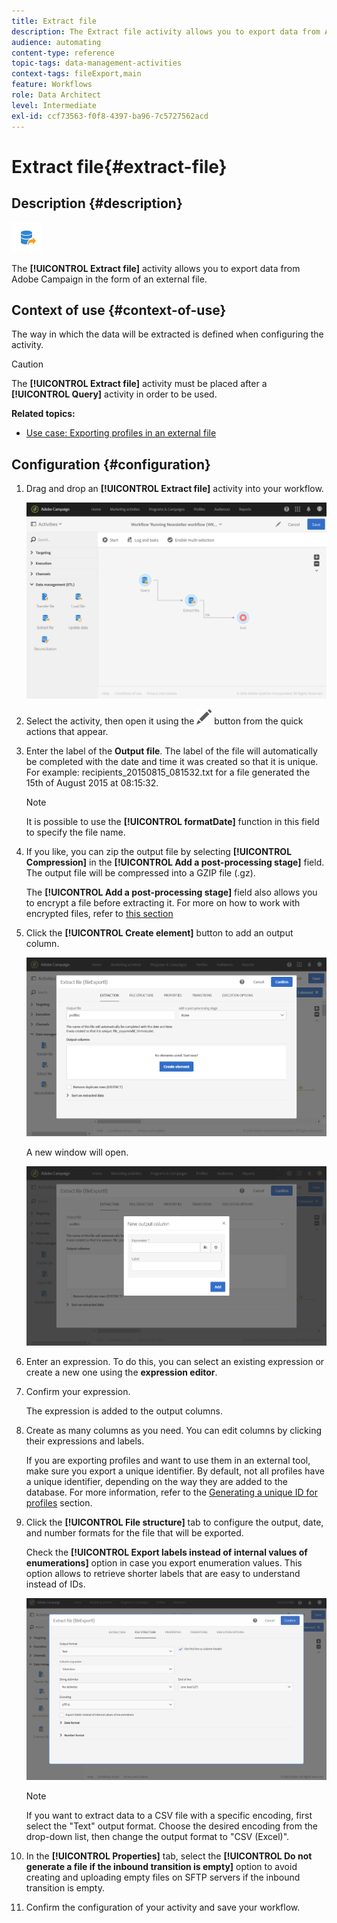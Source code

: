 ```yaml
---
title: Extract file
description: The Extract file activity allows you to export data from Adobe Campaign in the form of an external file.
audience: automating
content-type: reference
topic-tags: data-management-activities
context-tags: fileExport,main
feature: Workflows
role: Data Architect
level: Intermediate
exl-id: ccf73563-f0f8-4397-ba96-7c5727562acd
---
```

# Extract file{#extract-file}

## Description {#description}

![](assets/export.png)

The **[!UICONTROL Extract file]** activity allows you to export data from Adobe Campaign in the form of an external file.

## Context of use {#context-of-use}

The way in which the data will be extracted is defined when configuring the activity.

>[!CAUTION]
>
>The **[!UICONTROL Extract file]** activity must be placed after a **[!UICONTROL Query]** activity in order to be used.

**Related topics:**

* [Use case: Exporting profiles in an external file](../../automating/using/exporting-profiles-in-file.md)

## Configuration {#configuration}

1. Drag and drop an **[!UICONTROL Extract file]** activity into your workflow.

   ![](assets/wkf_data_export1.png)

1. Select the activity, then open it using the ![](assets/edit_darkgrey-24px.png) button from the quick actions that appear.
1. Enter the label of the **Output file**. The label of the file will automatically be completed with the date and time it was created so that it is unique. For example: recipients_20150815_081532.txt for a file generated the 15th of August 2015 at 08:15:32.

   >[!NOTE]
   >
   >It is possible to use the **[!UICONTROL formatDate]** function in this field to specify the file name.

1. If you like, you can zip the output file by selecting **[!UICONTROL Compression]** in the **[!UICONTROL Add a post-processing stage]** field. The output file will be compressed into a GZIP file (.gz).

   The **[!UICONTROL Add a post-processing stage]** field also allows you to encrypt a file before extracting it. For more on how to work with encrypted files, refer to [this section](../../automating/using/managing-encrypted-data.md)

1. Click the **[!UICONTROL Create element]** button to add an output column.

   ![](assets/wkf_data_export2.png)

   A new window will open.

   ![](assets/wkf_data_export3.png)

1. Enter an expression. To do this, you can select an existing expression or create a new one using the **expression editor**.
1. Confirm your expression.

   The expression is added to the output columns.

1. Create as many columns as you need. You can edit columns by clicking their expressions and labels.

   If you are exporting profiles and want to use them in an external tool, make sure you export a unique identifier. By default, not all profiles have a unique identifier, depending on the way they are added to the database. For more information, refer to the [Generating a unique ID for profiles](../../developing/using/configuring-the-resource-s-data-structure.md#generating-a-unique-id-for-profiles-and-custom-resources) section.

1. Click the **[!UICONTROL File structure]** tab to configure the output, date, and number formats for the file that will be exported.

      Check the **[!UICONTROL Export labels instead of internal values of enumerations]** option in case you export enumeration values. This option allows to retrieve shorter labels that are easy to understand instead of IDs.

   ![](assets/extract-file-file-structure.png)

   >[!NOTE]
   >
   >If you want to extract data to a CSV file with a specific encoding, first select the "Text" output format. Choose the desired encoding from the drop-down list, then change the output format to "CSV (Excel)".

1. In the **[!UICONTROL Properties]** tab, select the **[!UICONTROL Do not generate a file if the inbound transition is empty]** option to avoid creating and uploading empty files on SFTP servers if the inbound transition is empty.
1. Confirm the configuration of your activity and save your workflow.
